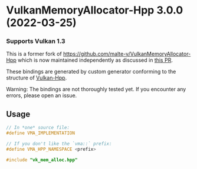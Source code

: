 # VulkanMemoryAllocator-Hpp <!--VER-->3.0.0 (2022-03-25)<!--/VER-->

### Supports Vulkan <!--VK-->1.3<!--/VK-->

This is a former fork of https://github.com/malte-v/VulkanMemoryAllocator-Hpp which is now maintained independently
as discussed in [this PR](https://github.com/malte-v/VulkanMemoryAllocator-Hpp/pull/15).

These bindings are generated by custom generator conforming to the structure of [Vulkan-Hpp](https://github.com/KhronosGroup/Vulkan-Hpp).

Warning: The bindings are not thoroughly tested yet. If you encounter any errors, please open an issue.

## Usage
```c++
// In *one* source file:
#define VMA_IMPLEMENTATION

// If you don't like the `vma::` prefix:
#define VMA_HPP_NAMESPACE <prefix>

#include "vk_mem_alloc.hpp"
```
